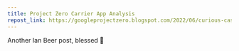 ```yaml
---
title: Project Zero Carrier App Analysis
repost_link: https://googleprojectzero.blogspot.com/2022/06/curious-case-carrier-app.html
---
```


Another Ian Beer post, blessed 🙏
